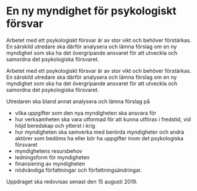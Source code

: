# En ny myndighet för psykologiskt försvar

Arbetet med ett psykologiskt försvar är av stor vikt och behöver förstärkas. En särskild utredare ska därför analysera och lämna förslag om en ny myndighet som ska ha det övergripande ansvaret för att utveckla och samordna det psykologiska
försvaret.

Arbetet med ett psykologiskt försvar är av stor vikt och behöver förstärkas. En särskild utredare ska därför analysera och lämna förslag om en ny myndighet som ska ha det övergripande ansvaret för att utveckla och samordna det psykologiska
försvaret.

Utredaren ska bland annat analysera och lämna förslag på

* vilka uppgifter som den nya myndigheten ska ansvara för
* hur verksamheten ska vara utformad för att kunna utföras i fredstid, vid höjd beredskap och ytterst i krig
* hur myndigheten ska samverka med berörda myndigheter och andra aktörer som bedöms ha eller bör ha uppgifter inom det psykologiska försvaret
* myndighetens resursbehov
* ledningsform för myndigheten
* finansiering av myndigheten
* nödvändiga författningar och författningsändringar.

Uppdraget ska redovisas senast den 15 augusti 2019.
